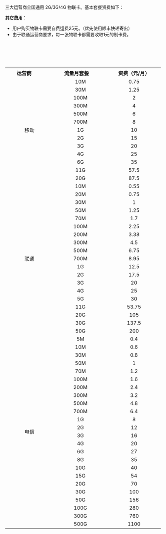 三大运营商全国通用 2G/3G/4G 物联卡。基本套餐资费如下：

**其它费用**：
- 用户购买物联卡需要自费运费25元。（优先使用顺丰快递寄出）
- 由于联通运营商要求，每一张物联卡都需要收取1元的制卡费。

<table>
    <tr>
        <th width="300px">运营商</td> 
        <th width="300px">流量月套餐</td>
	      <th width="300px">资费（元/月）</td> 		
   </tr>
   <tr>
        <td rowspan="13" align="center">移动</td> 
				<td align="center">10M	</td>
			  <td align="center">0.75</td>
   </tr>
   <tr>
        <td align="center">30M	</td> 
				<td align="center">1.25</td>
   </tr>
   <tr>
        <td align="center">100M</td> 
				<td align="center">2</td>
   </tr>
   <tr>
        <td align="center">300M	</td> 
				<td align="center">4</td>
   </tr>
   <tr>
        <td align="center">500M</td> 
				<td align="center">6</td>
   </tr>
   <tr>
        <td align="center">700M</td> 
				<td align="center">8
</td>
   </tr>
  <tr>
        <td align="center">1G	</td> 
				<td align="center">10</td>
   </tr>
	<tr>
        <td align="center">2G	</td> 
				<td align="center">15</td>
   </tr>
	<tr>
        <td align="center">3G</td> 
				<td align="center">20</td>
   </tr>
	<tr>
        <td align="center">4G</td> 
				<td align="center">25</td>
   </tr>
	<tr>
        <td align="center">6G</td> 
				<td align="center">35</td>
   </tr>
	<tr>
        <td align="center">11G	</td> 
				<td align="center">57.5</td>
   </tr>
	 	<tr>
        <td align="center">20G	</td> 
				<td align="center">87.5</td>
   </tr>
  <tr>
     <td rowspan="19" align="center">联通</td> 
				<td align="center">10M	</td>
			  <td align="center">0.55</td>
   </tr>
   <tr>
        <td align="center">20M</td> 
				<td align="center">0.75</td>
   </tr>
   <tr>
        <td align="center">30M	</td> 
				<td align="center">1</td>
   </tr>
  <tr>
        <td align="center">50M	</td> 
				<td align="center">1.25</td>
   </tr>
  <tr>
        <td align="center">70M	</td> 
				<td align="center">1.7</td>
   </tr>
  <tr>
        <td align="center">100M</td> 
				<td align="center">2.25</td>
   </tr>
  <tr>
        <td align="center">200M	</td> 
				<td align="center">3.38</td>
   </tr>
  <tr>
        <td align="center">300M</td> 
				<td align="center">4.5</td>
   </tr>
  <tr>
        <td align="center">500M	</td> 
				<td align="center">6.75</td>
   </tr>
  <tr>
        <td align="center">700M	</td> 
				<td align="center">8.95</td>
   </tr>
  <tr>
        <td align="center">1G</td> 
				<td align="center">12.5</td>
   </tr>
	<tr>
        <td align="center">2G</td> 
				<td align="center">17.5</td>
   </tr>
	<tr>
        <td align="center">3G	</td> 
				<td align="center">20</td>
   </tr>
	<tr>
        <td align="center">4G	</td> 
				<td align="center">25</td>
   </tr>
	<tr>
        <td align="center">5G</td> 
				<td align="center">30</td>
   </tr>
	<tr>
        <td align="center">11G	</td> 
				<td align="center">53.75</td>
   </tr>
	 <tr>
        <td align="center">20G	</td> 
				<td align="center">105</td>
   </tr>
	 <tr>
        <td align="center">30G		</td> 
				<td align="center">137.5</td>
   </tr>
	 <tr>
        <td align="center">50G		</td> 
				<td align="center">200</td>
   </tr>
	 <tr>
	     <td rowspan="24" align="center">电信</td> 
        <td align="center">5M</td> 
				<td align="center">0.4</td>
   </tr>
   <tr>
        <td align="center">10M</td> 
				<td align="center">0.6</td>
   </tr>
   <tr>
        <td align="center">30M</td> 
				<td align="center">0.8</td>
   </tr>
   <tr>
        <td align="center">50M</td> 
				<td align="center">1</td>
   </tr>
   <tr>
        <td align="center">70M</td> 
				<td align="center">1.2</td>
   </tr>
   <tr>
        <td align="center">100M</td> 
				<td align="center">1.6</td>
   </tr>
   <tr>
        <td align="center">200M</td> 
				<td align="center">2.4</td>
   </tr>
   <tr>
        <td align="center">300M</td> 
				<td align="center">3.2</td>
   </tr>
   <tr>
        <td align="center">500M</td> 
				<td align="center">4.8</td>
   </tr>
   <tr>
        <td align="center">700M	</td> 
				<td align="center">6.4</td>
   </tr>
   <tr>
        <td align="center">1G</td> 
				<td align="center">8</td>
   </tr>
   <tr>
        <td align="center">2G</td> 
				<td align="center">12</td>
   </tr>
  <tr>
        <td align="center">3G</td> 
				<td align="center">16</td>
   </tr>
	<tr>
        <td align="center">4G	</td> 
				<td align="center">20</td>
   </tr>
	<tr>
        <td align="center">6G	</td> 
				<td align="center">27</td>
   </tr>
	 	<tr>
        <td align="center">8G</td> 
				<td align="center">35</td>
   </tr>
	 	<tr>
        <td align="center">10G	</td> 
				<td align="center">40</td>
   </tr>
	 	<tr>
        <td align="center">15G	</td> 
				<td align="center">54</td>
   </tr>
	 	<tr>
        <td align="center">20G</td> 
				<td align="center">70</td>
   </tr>
	 	<tr>
        <td align="center">30G</td> 
				<td align="center">100</td>
   </tr>
	 	<tr>
        <td align="center">50G	</td> 
				<td align="center">156</td>
   </tr>
	 	<tr>
        <td align="center">100G	</td> 
				<td align="center">280</td>
   </tr>
	  	<tr>
        <td align="center">300G</td> 
				<td align="center">760</td>
   </tr>
	  	<tr>
        <td align="center">500G</td> 
				<td align="center">1100</td>
   </tr>
</table>

